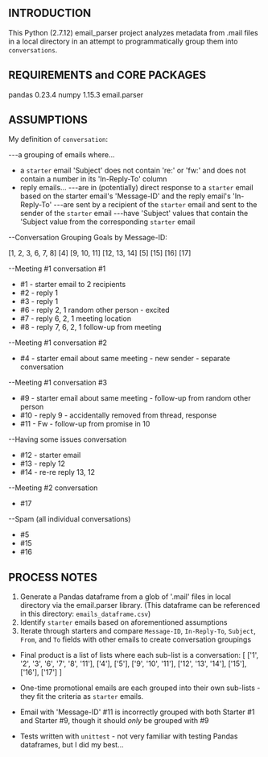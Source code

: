 INTRODUCTION
---------------------------

This Python (2.7.12) email_parser project analyzes metadata from .mail files in a local directory in an attempt to programmatically group them into `conversations`.

REQUIREMENTS and CORE PACKAGES
-----------------------------

pandas 0.23.4
numpy 1.15.3
email.parser

ASSUMPTIONS
-----------------------------

My definition of `conversation`:

---a grouping of emails where...

* a `starter` email 'Subject' does not contain 're:' or 'fw:' and does not contain a number in its 'In-Reply-To' column
* reply emails...
---are in (potentially) direct response to a `starter` email based on the starter email's 'Message-ID' and the reply email's 'In-Reply-To'
---are sent by a recipient of the `starter` email and sent to the sender of the `starter` email 
---have 'Subject' values that contain the 'Subject value from the corresponding `starter` email

--Conversation Grouping Goals by Message-ID:

[1, 2, 3, 6, 7, 8]
[4]
[9, 10, 11]
[12, 13, 14]
[5]
[15]
[16]
[17]

--Meeting #1 conversation #1
* #1 - starter email to 2 recipients
* #2 - reply 1
* #3 - reply 1
* #6 - reply 2, 1 random other person - excited
* #7 - reply 6, 2, 1 meeting location
* #8 - reply 7, 6, 2, 1 follow-up from meeting

--Meeting #1 conversation #2
* #4 - starter email about same meeting - new sender - separate conversation

--Meeting #1 conversation #3
* #9 - starter email about same meeting - follow-up from random other person
* #10 - reply 9 - accidentally removed from thread, response
* #11 - Fw - follow-up from promise in 10

--Having some issues conversation
* #12 - starter email
* #13 - reply 12
* #14 - re-re reply 13, 12

--Meeting #2 conversation
* #17

--Spam (all individual conversations)
* #5
* #15
* #16

PROCESS NOTES
----------------------------
1. Generate a Pandas dataframe from a glob of '.mail' files in local directory via the email.parser library.
(This dataframe can be referenced in this directory: `emails_dataframe.csv`)
2. Identify `starter` emails based on aforementioned assumptions
3. Iterate through starters and compare `Message-ID`, `In-Reply-To`, `Subject`, `From`, and `To` fields with other emails to create conversation groupings

* Final product is a list of lists where each sub-list is a conversation:
[
['1', '2', '3', '6', '7', '8', '11'],
['4'],
['5'],
['9', '10', '11'],
['12', '13', '14'],
['15'],
['16'],
['17']
]
* One-time promotional emails are each grouped into their own sub-lists - they fit the criteria as `starter` emails.
* Email with 'Message-ID' #11 is incorrectly grouped with both Starter #1 and Starter #9, though it should _only_ be grouped with #9

* Tests written with `unittest` - not very familiar with testing Pandas dataframes, but I did my best...



